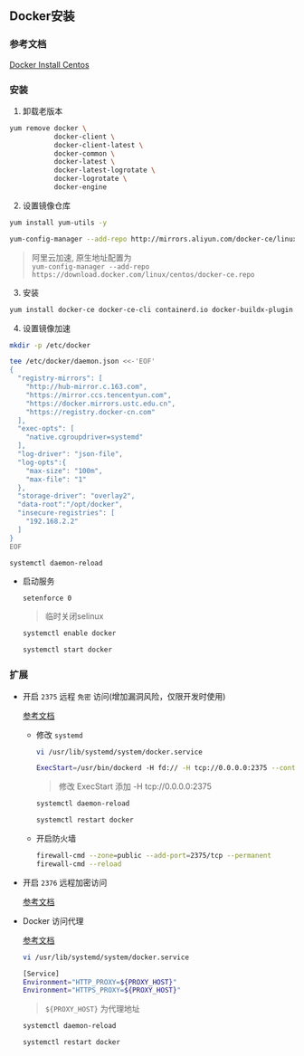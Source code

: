 ## Docker安装

### 参考文档

[Docker Install Centos](https://docs.docker.com/engine/install/centos/)

### 安装

1. 卸载老版本

  ```sh
  yum remove docker \
             docker-client \
             docker-client-latest \
             docker-common \
             docker-latest \
             docker-latest-logrotate \
             docker-logrotate \
             docker-engine
  ```

2. 设置镜像仓库

  ```sh
  yum install yum-utils -y
  ```

  ```sh
  yum-config-manager --add-repo http://mirrors.aliyun.com/docker-ce/linux/centos/docker-ce.repo
  ```
  > 阿里云加速, 原生地址配置为 <br/> `yum-config-manager --add-repo https://download.docker.com/linux/centos/docker-ce.repo`

3. 安装

  ```sh
  yum install docker-ce docker-ce-cli containerd.io docker-buildx-plugin docker-compose-plugin -y
  ```

4. 设置镜像加速

  ```sh
  mkdir -p /etc/docker
  ```

  ```sh
  tee /etc/docker/daemon.json <<-'EOF'
  {
    "registry-mirrors": [
      "http://hub-mirror.c.163.com",
      "https://mirror.ccs.tencentyun.com",
      "https://docker.mirrors.ustc.edu.cn",
      "https://registry.docker-cn.com"
    ],
    "exec-opts": [
      "native.cgroupdriver=systemd"
    ],
    "log-driver": "json-file",
    "log-opts":{
      "max-size": "100m",
      "max-file": "1"
    },
    "storage-driver": "overlay2",
    "data-root":"/opt/docker",
    "insecure-registries": [
      "192.168.2.2"
    ]
  }
  EOF
  ```

  ```sh
  systemctl daemon-reload
  ```

- 启动服务

  ```
  setenforce 0
  ```
  > 临时关闭selinux

  ```sh
  systemctl enable docker
  ```

  ```sh
  systemctl start docker
  ```

### 扩展

- 开启 `2375` 远程 `免密` 访问(增加漏洞风险，仅限开发时使用)
  
  [参考文档](https://docs.docker.com/engine/install/linux-postinstall/#configuring-remote-access-with-systemd-unit-file)

  - 修改 `systemd`
    
    ```sh
    vi /usr/lib/systemd/system/docker.service
    ```
    
    ```sh
    ExecStart=/usr/bin/dockerd -H fd:// -H tcp://0.0.0.0:2375 --containerd=/run/containerd/containerd.sock
    ```
    > 修改 ExecStart 添加 -H tcp://0.0.0.0:2375
    
    ```sh
    systemctl daemon-reload
    ```
    
    ```sh
    systemctl restart docker
    ```
    
  - 开启防火墙
    ```sh
    firewall-cmd --zone=public --add-port=2375/tcp --permanent
    firewall-cmd --reload
    ```

- 开启 `2376` 远程加密访问

  [参考文档](https://docs.docker.com/engine/security/protect-access/#use-tls-https-to-protect-the-docker-daemon-socket)

- Docker 访问代理

  [参考文档](https://docs.docker.com/config/daemon/systemd/#httphttps-proxy)

  ```sh
  vi /usr/lib/systemd/system/docker.service
  ```

  ```sh
  [Service]
  Environment="HTTP_PROXY=${PROXY_HOST}"
  Environment="HTTPS_PROXY=${PROXY_HOST}"
  ```
  > `${PROXY_HOST}` 为代理地址

  ```sh
  systemctl daemon-reload
  ```

  ```sh
  systemctl restart docker
  ```
